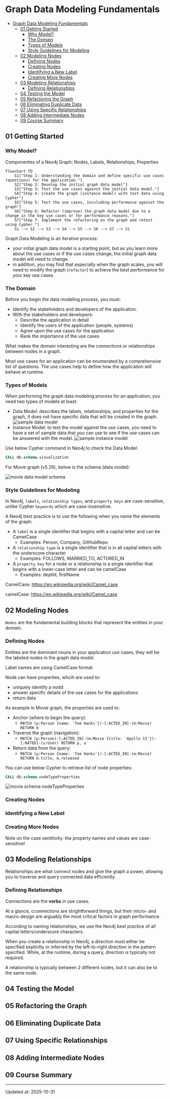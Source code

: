 # Graph Data Modeling Fundamentals

- [Graph Data Modeling Fundamentals](#graph-data-modeling-fundamentals)
  - [01 Getting Started](#01-getting-started)
    - [Why Model?](#why-model)
    - [The Domain](#the-domain)
    - [Types of Models](#types-of-models)
    - [Style Guidelines for Modeling](#style-guidelines-for-modeling)
  - [02 Modeling Nodes](#02-modeling-nodes)
    - [Defining Nodes](#defining-nodes)
    - [Creating Nodes](#creating-nodes)
    - [Identifying a New Label](#identifying-a-new-label)
    - [Creating More Nodes](#creating-more-nodes)
  - [03 Modeling Relationships](#03-modeling-relationships)
    - [Defining Relationships](#defining-relationships)
  - [04 Testing the Model](#04-testing-the-model)
  - [05 Refactoring the Graph](#05-refactoring-the-graph)
  - [06 Eliminating Duplicate Data](#06-eliminating-duplicate-data)
  - [07 Using Specific Relationships](#07-using-specific-relationships)
  - [08 Adding Intermediate Nodes](#08-adding-intermediate-nodes)
  - [09 Course Summary](#09-course-summary)

## 01 Getting Started

### Why Model?

Componentes of a Neo4j Graph: Nodes, Labels, Relationships, Properties

```mermaid
flowchart TD
    S1["Step 1: Understanding the domain and define specific use cases (questions) for the application."]
    S2["Step 2: Develop the initial graph data model"]
    S3["Step 3: Test the use cases against the initial data model."]
    S4["Step 4: Create the graph (instance model) with test data using Cypher"]
    S5["Step 5: Test the use cases, incvluding performance against the graph"]
    S6["Step 6: Refactor (improve) the graph data model due to a change in the key use cases or for performance reasons."]
    S7["Step 7: Implement the refactoring on the graph and retest using Cypher."]
    S1 --> S2 --> S3 --> S4 --> S5 --> S6 --> S7 --> S1
```

Graph Data Modeling is an iterative process:
- your initial graph data model is a starting point, but as you learn more about the use cases or if the use cases change, the initial graph data model will need to change.
- in addition, you may find that especially when the graph scales, you will need to modify the graph (`refactor`) to achieve the best performance for your key use cases.

### The Domain

Before you begin the data modeling process, you must:
- Identify the stakeholders and developers of the application.
- With the stakeholders and developers:
  - Describe the application in detail
  - Identify the users of the application (people, systems)
  - Agree upon the use cases for the application
  - Rank the importance of the use cases

What makes the domain interesting are the connections or relationships between nodes in a graph.

Most use cases for an application can be enumerated by a comprehensive list of questions. The use cases help to define how the application will behave at runtime.

### Types of Models

When performing the graph data modeling process for an application, you need two types of models at least:
- Data Model: describes the labels, relationships, and properties for the graph, it does not have specific data that will be created in the graph.
![sample data model](img/sample-data-model.png)
- Instance Model: to test the model against the use cases, you need to have a set of sample data that you can use to see if the use cases can be answered with the model.
![sample instance model](img/sample-instance-model.png)

Use below Cypher command in Neo4j to check the Data Model:

```SQL
CALL db.schema.visualization
```

For Movie graph (v5.26), below is the schema (data model):

![movie data model schema](img/movie_db_schema.png)

### Style Guidelines for Modeling

In Neo4j, `labels`, `relationship types`, and `property keys` are case-sensitive, unlike Cypher `keywords` which are case-insensitive.

A Neo4j best practice is to use the following when you name the elements of the graph:
- A `label` is a single identifier that begins with a capital letter and can be CamelCase
  - Examples: Person, Company, GitHubRepo
- A `relationship type` is a single identifier that is in all capital letters with the underscore character
  - Examples: FOLLOWS, MARRIED_TO, ACTORED_IN
- A `property key` for a node or a relationship is a single identifier that begins with a lower-case letter and can be camelCase
  - Examples: deptId, firstName

CamelCase: https://en.wikipedia.org/wiki/Camel_case

camelCase: https://en.wikipedia.org/wiki/Camel_case

## 02 Modeling Nodes

`Nodes` are the fundamental building blocks that represent the entities in your domain.

### Defining Nodes

Entities are the dominant nouns in your application use cases, they will be the labeled nodes in the graph data model.

Label names are using CamelCase format.

Node can have properties, whcih are used to:
- uniquely identify a nodd
- answer specific details of the use cases for the applications
- return data

As example in Movie graph, the properties are used to:
- Anchor (where to begin the query):
  - `MATCH (p:Person {name: 'Tom Hanks'})-[:ACTED_IN]-(m:Movie) RETURN m`
- Traverse the graph (navigation):
  - `MATCH (p:Person)-[:ACTED_IN]-(m:Movie {title: 'Apollo 13'})-[:RATED]-(u:User) RETURN p, u`
- Return data from the query:
  - `MATCH (p:Person {name: 'Tom Hanks'})-[:ACTED_IN]-(m:Movie) RETURN m.title, m.released`

You can use below Cypher to retrieve list of node properties:

```SQL
CALL db.schema.nodeTypeProperties
```

![movie schema nodeTypeProperties](img/movie_db_schema_nodeTypeProperties.png)

### Creating Nodes

### Identifying a New Label

### Creating More Nodes

Note on the case sentitivity: the property names and values are case-sensitive!

## 03 Modeling Relationships

Relationships are what connect nodes and give the graph a power, allowing you to traverse and query connected data efficiently.

### Defining Relationships

Connections are the **verbs** in use cases.

At a glance, cconnections are strightforward things, but their micro- and macro-design are arguably the most critical factors in graph performance.

According to naming relationships, we use the Neo4j best practice of all capital letters/underscore characters.

When you create a relationship in Neo4j, a direction must either be specified explicitly or inferred by the left-to-right direction in the pattern specified. While, at the runtime, during a query, direction is typically not required.

A relationship is typically between 2 different nodes, but it can also be to the same node.

## 04 Testing the Model

## 05 Refactoring the Graph

## 06 Eliminating Duplicate Data

## 07 Using Specific Relationships

## 08 Adding Intermediate Nodes

## 09 Course Summary

---

Updated at: 2025-10-31